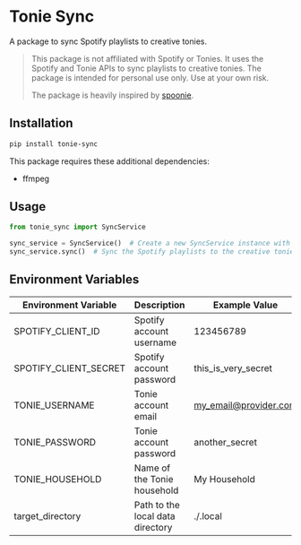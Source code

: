 # Tonie Sync

A package to sync Spotify playlists to creative tonies.

> This package is not affiliated with Spotify or Tonies. It uses the Spotify and
> Tonie APIs to sync playlists to creative tonies. The package is intended for
> personal use only. Use at your own risk.
>
> The package is heavily inspired by
> [spoonie](https://github.com/Seji64/spoonie).

## Installation

```bash
pip install tonie-sync
```

This package requires these additional dependencies:

- ffmpeg

## Usage

```python
from tonie_sync import SyncService

sync_service = SyncService()  # Create a new SyncService instance with settings from environment variables
sync_service.sync()  # Sync the Spotify playlists to the creative tonies
```

## Environment Variables

| Environment Variable  | Description                      | Example Value                                         |
| --------------------- | -------------------------------- | ----------------------------------------------------- |
| SPOTIFY_CLIENT_ID     | Spotify account username         | 123456789                                             |
| SPOTIFY_CLIENT_SECRET | Spotify account password         | this_is_very_secret                                   |
| TONIE_USERNAME        | Tonie account email              | my_email@provider.com                                 |
| TONIE_PASSWORD        | Tonie account password           | another_secret                                        |
| TONIE_HOUSEHOLD       | Name of the Tonie household      | My Household                                          |
| target_directory      | Path to the local data directory | ./.local                                              |
